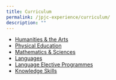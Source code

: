 ```yaml
---
title: Curriculum
permalink: /jpjc-experience/curriculum/
description: ""
---
```


<ul>
	<li><a href="/jpjc-experience/curriculum/humanities-n-the-arts/">Humanities & the Arts</a></li>
	<li><a href="/jpjc-experience/curriculum/physical-education/">Physical Education</a></li>
	<li><a href="/mathematics-and-sciences/overview/">Mathematics & Sciences</a></li>
	<li><a href="/jpjc-experience/curriculum/languages/">Languages</a></li>
	<li><a href="/language-elective-programmes/overview/">Language Elective Programmes</a></li>
	<li><a href="/knowledge-skills/overview">Knowledge Skills</a></li>